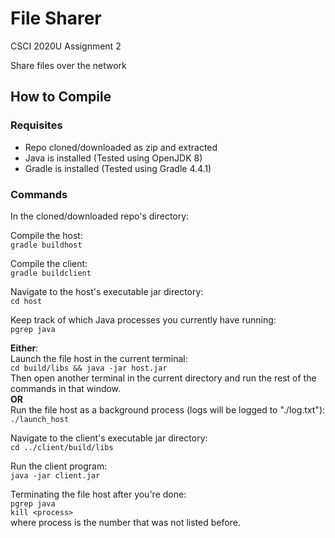 # File Sharer

<p>CSCI 2020U Assignment 2</p>

<p>Share files over the network</p>


## How to Compile

### Requisites
* Repo cloned/downloaded as zip and extracted
* Java is installed (Tested using OpenJDK 8)
* Gradle is installed (Tested using Gradle 4.4.1)

### Commands

In the cloned/downloaded repo's directory:  

Compile the host:  
`gradle buildhost`

Compile the client:  
`gradle buildclient`

Navigate to the host's executable jar directory:  
`cd host`

Keep track of which Java processes you currently have running:  
`pgrep java`

**Either**:  
Launch the file host in the current terminal:  
`cd build/libs && java -jar host.jar`  
Then open another terminal in the current directory and run the rest of the commands in that window.  
**OR**  
Run the file host as a background process (logs will be logged to "./log.txt"):  
`./launch_host`

Navigate to the client's executable jar directory:  
`cd ../client/build/libs`

Run the client program:  
`java -jar client.jar`

Terminating the file host after you're done:  
`pgrep java`  
`kill <process>`  
where process is the number that was not listed before.
